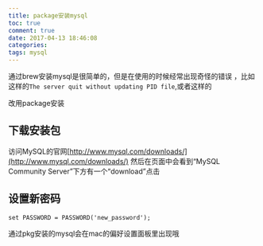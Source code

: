 ```yaml
---
title: package安装mysql
toc: true
comment: true
date: 2017-04-13 18:46:08
categories:
tags: mysql
---
```



通过brew安装mysql是很简单的，但是在使用的时候经常出现奇怪的错误
，比如这样的`The server quit without updating PID file`,或者这样的

改用package安装



<!--more-->


## 下载安装包

  访问MySQL的官网[http://www.mysql.com/downloads/](http://www.mysql.com/downloads/) 然后在页面中会看到“MySQL Community Server”下方有一个“download”点击



## 设置新密码

```
set PASSWORD = PASSWORD('new_password');
```



通过pkg安装的mysql会在mac的偏好设置面板里出现哦

